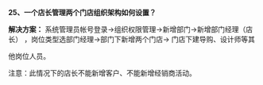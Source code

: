 <a name="bookmark25"></a>**25、一个店长管理两个门店组织架构如何设置？**

**解决方案：** 系统管理员帐号登录→组织权限管理→新增部门→新增部门经理（店 长） ，岗位类型选部门经理→部门下新增两个门店→ 门店下建导购、设计师等其

他岗位人员。

注意：此情况下的店长不能新增客户、不能新增经销商活动。




